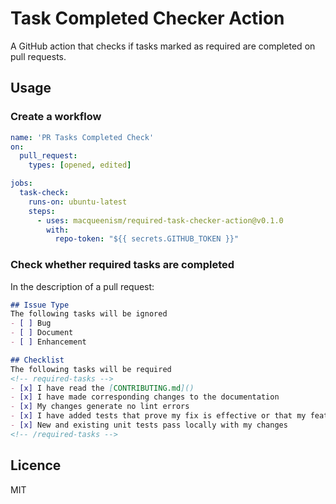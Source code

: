 # Task Completed Checker Action
A GitHub action that checks if tasks marked as required are completed on pull requests.

## Usage

### Create a workflow
```yml
name: 'PR Tasks Completed Check'
on:
  pull_request:
    types: [opened, edited]

jobs:
  task-check:
    runs-on: ubuntu-latest
    steps:
      - uses: macqueenism/required-task-checker-action@v0.1.0
        with:
          repo-token: "${{ secrets.GITHUB_TOKEN }}"
```

### Check whether required tasks are completed

In the description of a pull request:
```markdown
## Issue Type
The following tasks will be ignored
- [ ] Bug
- [ ] Document
- [ ] Enhancement

## Checklist
The following tasks will be required
<!-- required-tasks -->
- [x] I have read the [CONTRIBUTING.md]()
- [x] I have made corresponding changes to the documentation
- [x] My changes generate no lint errors
- [x] I have added tests that prove my fix is effective or that my feature works
- [x] New and existing unit tests pass locally with my changes
<!-- /required-tasks -->
```

## Licence
MIT
